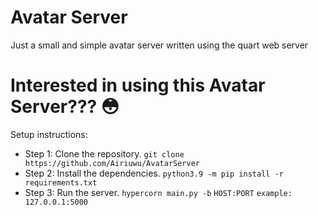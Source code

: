# Avatar Server
Just a small and simple avatar server written using the quart web server

# Interested in using this Avatar Server??? :flushed:
Setup instructions:
* Step 1: Clone the repository. `git clone https://github.com/Airiuwu/AvatarServer`
* Step 2: Install the dependencies. `python3.9 -m pip install -r requirements.txt`
* Step 3: Run the server. `hypercorn main.py -b` `HOST:PORT` `example: 127.0.0.1:5000`
